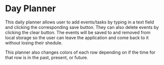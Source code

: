 # Day Planner

This daily planner allows user to add events/tasks by typing in a text field and clicking the corresponding save button. They can also delete events by clicking the clear button. The events will be saved to and removed from local storage so the user can leave the application and come back to it without losing their shedule.

This planner also changes colors of each row depending on if the time for that row is in the past, present, or future.
